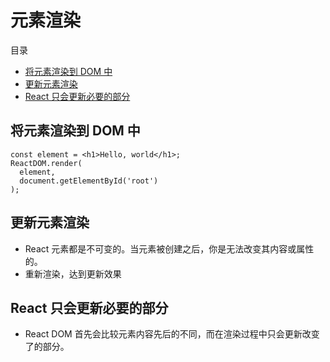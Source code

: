 # 元素渲染

目录

- [将元素渲染到 DOM 中](#将元素渲染到-dom-中)
- [更新元素渲染](#更新元素渲染)
- [React 只会更新必要的部分](#react-只会更新必要的部分)

## 将元素渲染到 DOM 中

```
const element = <h1>Hello, world</h1>;
ReactDOM.render(
  element,
  document.getElementById('root')
);
```

## 更新元素渲染

- React 元素都是不可变的。当元素被创建之后，你是无法改变其内容或属性的。
- 重新渲染，达到更新效果

## React 只会更新必要的部分

- React DOM 首先会比较元素内容先后的不同，而在渲染过程中只会更新改变了的部分。